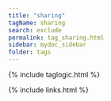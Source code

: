 ```yaml
---
title: "sharing"
tagName: sharing
search: exclude
permalink: tag_sharing.html
sidebar: mydoc_sidebar
folder: tags
---
```

{% include taglogic.html %}

{% include links.html %}

